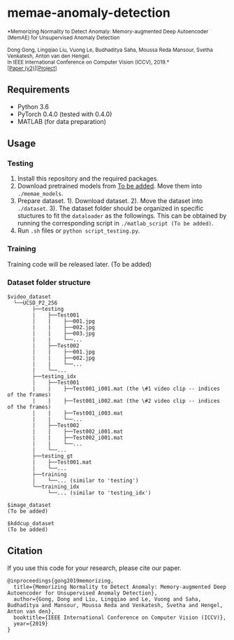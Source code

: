 # memae-anomaly-detection

<small>*Memorizing Normality to Detect Anomaly: Memory-augmented Deep Autoencoder (MemAE) for Unsupervised Anomaly Detection 

Dong Gong, Lingqiao Liu, Vuong Le, Budhaditya Saha, Moussa Reda Mansour, Svetha Venkatesh, Anton van den Hengel.  
In IEEE International Conference on Computer Vision (ICCV), 2019.*  
\[[Paper (v2)](https://arxiv.org/abs/1904.02639)\]\[[Project](https://donggong1.github.io/anomdec-memae.html)\]
</small>

## Requirements
+ Python 3.6
+ PyTorch 0.4.0 (tested with 0.4.0)
+ MATLAB (for data preparation)

## Usage
### Testing
1. Install this repository and the required packages.
2. Download pretrained models from [To be added](). Move them into `./memae_models`.
3. Prepare dataset.
   1). Download dataset.
   2). Move the dataset into `./dataset`. 
   3). The dataset folder should be organized in specific stuctures to fit the `dataloader` as the followings. This can be obtained by running the corresponding script in `./matlab_script (To be added)`.
4. Run `.sh` files or `python script_testing.py`. 

### Training
Training code will be released later. (To be added)

### Dataset folder structure
```
$video_dataset
  └──UCSD_P2_256
        ├──testing
        |    ├──Test001
        |    |    ├──001.jpg
        |    |    ├──002.jpg
        |    |    ├──003.jpg
        |    |    └──...
        |    ├──Test002
        |    |    ├──001.jpg
        |    |    ├──002.jpg
        |    |    └──...
        |    └──...
        ├──testing_idx
        |    ├──Test001
        |    |    ├──Test001_i001.mat (the \#1 video clip -- indices of the frames)
        |    |    ├──Test001_i002.mat (the \#2 video clip -- indices of the frames)
        |    |    ├──Test001_i003.mat
        |    |    └──...
        |    ├──Test002
        |    |    ├──Test002_i001.mat
        |    |    ├──Test002_i001.mat
        |    |    └──...
        |    └──...
        ├──testing_gt
        |    ├──Test001.mat
        |    └──...
        ├──training
        |    └──... (similar to 'testing')
        └──training_idx
             └──... (similar to 'testing_idx')
```

```
$image_dataset
(To be added)
```

```
$kddcup_dataset
(To be added)
```

## Citation
If you use this code for your research, please cite our paper.

```
@inproceedings{gong2019memorizing,
  title={Memorizing Normality to Detect Anomaly: Memory-augmented Deep Autoencoder for Unsupervised Anomaly Detection},
  author={Gong, Dong and Liu, Lingqiao and Le, Vuong and Saha, Budhaditya and Mansour, Moussa Reda and Venkatesh, Svetha and Hengel, Anton van den},
  booktitle={IEEE International Conference on Computer Vision (ICCV)},
  year={2019}
}
```
